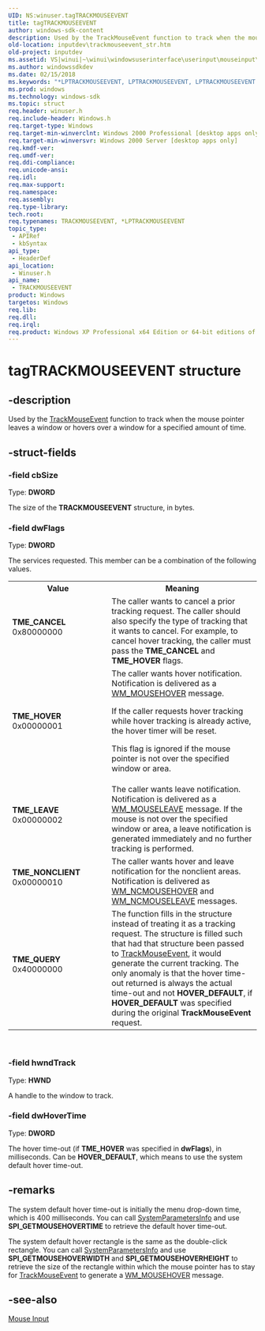 ```yaml
---
UID: NS:winuser.tagTRACKMOUSEEVENT
title: tagTRACKMOUSEEVENT
author: windows-sdk-content
description: Used by the TrackMouseEvent function to track when the mouse pointer leaves a window or hovers over a window for a specified amount of time.
old-location: inputdev\trackmouseevent_str.htm
old-project: inputdev
ms.assetid: VS|winui|~\winui\windowsuserinterface\userinput\mouseinput\mouseinputreference\mouseinputstructures\trackmouseevent.htm
ms.author: windowssdkdev
ms.date: 02/15/2018
ms.keywords: "*LPTRACKMOUSEEVENT, LPTRACKMOUSEEVENT, LPTRACKMOUSEEVENT structure pointer [Keyboard and Mouse Input], TME_CANCEL, TME_HOVER, TME_LEAVE, TME_NONCLIENT, TME_QUERY, TRACKMOUSEEVENT, TRACKMOUSEEVENT structure [Keyboard and Mouse Input], _win32_TRACKMOUSEEVENT_str, _win32_trackmouseevent_str_cpp, inputdev.trackmouseevent_str, tagTRACKMOUSEEVENT, winui._win32_trackmouseevent_str, winuser/LPTRACKMOUSEEVENT, winuser/TRACKMOUSEEVENT"
ms.prod: windows
ms.technology: windows-sdk
ms.topic: struct
req.header: winuser.h
req.include-header: Windows.h
req.target-type: Windows
req.target-min-winverclnt: Windows 2000 Professional [desktop apps only]
req.target-min-winversvr: Windows 2000 Server [desktop apps only]
req.kmdf-ver: 
req.umdf-ver: 
req.ddi-compliance: 
req.unicode-ansi: 
req.idl: 
req.max-support: 
req.namespace: 
req.assembly: 
req.type-library: 
tech.root: 
req.typenames: TRACKMOUSEEVENT, *LPTRACKMOUSEEVENT
topic_type:
 - APIRef
 - kbSyntax
api_type:
 - HeaderDef
api_location:
 - Winuser.h
api_name:
 - TRACKMOUSEEVENT
product: Windows
targetos: Windows
req.lib: 
req.dll: 
req.irql: 
req.product: Windows XP Professional x64 Edition or 64-bit editions of     Windows Server 2003
---
```


# tagTRACKMOUSEEVENT structure


## -description


Used by the <a href="https://msdn.microsoft.com/f8f53179-9ffc-489e-b17d-12198b9c17f7">TrackMouseEvent</a> function to track when the mouse pointer leaves a window or hovers over a window for a specified amount of time.


## -struct-fields




### -field cbSize

Type: <b>DWORD</b>

The size of the <b>TRACKMOUSEEVENT</b> structure, in bytes. 


### -field dwFlags

Type: <b>DWORD</b>

The services requested. This member can be a combination of the following values. 

<table>
<tr>
<th>Value</th>
<th>Meaning</th>
</tr>
<tr>
<td width="40%"><a id="TME_CANCEL"></a><a id="tme_cancel"></a><dl>
<dt><b>TME_CANCEL</b></dt>
<dt>0x80000000</dt>
</dl>
</td>
<td width="60%">
The caller wants to cancel a prior tracking request. The caller should also specify the type of tracking that it wants to cancel. For example, to cancel hover tracking, the caller must pass the <b>TME_CANCEL</b> and <b>TME_HOVER</b> flags.

</td>
</tr>
<tr>
<td width="40%"><a id="TME_HOVER"></a><a id="tme_hover"></a><dl>
<dt><b>TME_HOVER</b></dt>
<dt>0x00000001</dt>
</dl>
</td>
<td width="60%">
The caller wants hover notification. Notification is delivered as a <a href="https://msdn.microsoft.com/efba7f04-2d26-44f1-89df-a565c03ad944">WM_MOUSEHOVER</a> message. 

If the caller requests hover tracking while hover tracking is already active, the hover timer will be reset.

This flag is ignored if the mouse pointer is not over the specified window or area.

</td>
</tr>
<tr>
<td width="40%"><a id="TME_LEAVE"></a><a id="tme_leave"></a><dl>
<dt><b>TME_LEAVE</b></dt>
<dt>0x00000002</dt>
</dl>
</td>
<td width="60%">
The caller wants leave notification. Notification is delivered as a <a href="https://msdn.microsoft.com/b23d24ff-531a-4b6d-8848-f82ac5568995">WM_MOUSELEAVE</a> message. If the mouse is not over the specified window or area, a leave notification is generated immediately and no further tracking is performed.

</td>
</tr>
<tr>
<td width="40%"><a id="TME_NONCLIENT"></a><a id="tme_nonclient"></a><dl>
<dt><b>TME_NONCLIENT</b></dt>
<dt>0x00000010</dt>
</dl>
</td>
<td width="60%">
 The caller wants hover and leave notification for the nonclient areas. Notification is delivered as <a href="https://msdn.microsoft.com/ca1afdc2-7884-445e-b9b7-4d7dd5dcea38">WM_NCMOUSEHOVER</a> and <a href="https://msdn.microsoft.com/b3ada6db-93ce-45d7-b408-d08692328aeb">WM_NCMOUSELEAVE</a> messages.

</td>
</tr>
<tr>
<td width="40%"><a id="TME_QUERY"></a><a id="tme_query"></a><dl>
<dt><b>TME_QUERY</b></dt>
<dt>0x40000000</dt>
</dl>
</td>
<td width="60%">
The function fills in the structure instead of treating it as a tracking request. The structure is filled such that had that structure been passed to <a href="https://msdn.microsoft.com/f8f53179-9ffc-489e-b17d-12198b9c17f7">TrackMouseEvent</a>, it would generate the current tracking. The only anomaly is that the hover time-out returned is always the actual time-out and not <b>HOVER_DEFAULT</b>, if <b>HOVER_DEFAULT</b> was specified during the original <b>TrackMouseEvent</b> request.

</td>
</tr>
</table>
 


### -field hwndTrack

Type: <b>HWND</b>

A handle to the window to track. 


### -field dwHoverTime

Type: <b>DWORD</b>

The hover time-out (if <b>TME_HOVER</b> was specified in <b>dwFlags</b>), in milliseconds. Can be <b>HOVER_DEFAULT</b>, which means to use the system default hover time-out. 


## -remarks



The system default hover time-out is initially the menu drop-down time, which is 400 milliseconds. You can call <a href="https://msdn.microsoft.com/9b99465c-e12d-413c-8e69-b46b52f2f11f">SystemParametersInfo</a> and use <b>SPI_GETMOUSEHOVERTIME</b> to retrieve the default hover time-out.

The system default hover rectangle is the same as the double-click rectangle. You can call <a href="https://msdn.microsoft.com/9b99465c-e12d-413c-8e69-b46b52f2f11f">SystemParametersInfo</a> and use <b>SPI_GETMOUSEHOVERWIDTH</b> and <b>SPI_GETMOUSEHOVERHEIGHT</b> to retrieve the size of the rectangle within which the mouse pointer has to stay for <a href="https://msdn.microsoft.com/f8f53179-9ffc-489e-b17d-12198b9c17f7">TrackMouseEvent</a> to generate a <a href="https://msdn.microsoft.com/efba7f04-2d26-44f1-89df-a565c03ad944">WM_MOUSEHOVER</a> message.




## -see-also




<a href="https://msdn.microsoft.com/35f5e1ad-74d5-41bb-9016-b1c5de449550">Mouse Input</a>
 

 

